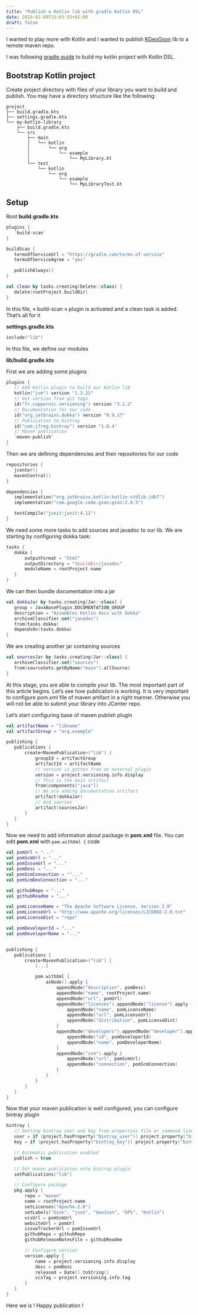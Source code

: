 ```yaml
---
title: "Publish a Kotlin lib with gradle Kotlin DSL"
date: 2019-02-08T15:03:53+02:00
draft: false
---
```


I wanted to play more with Kotlin and I wanted to publish [KGeoGson](https://github.com/bastienpaulfr/geojson-kotlin) lib to a remote maven repo.

I was following [gradle guide](https://guides.gradle.org/building-kotlin-jvm-libraries/) to build my kotlin project with Kotlin DSL.

## Bootstrap Kotlin project

Create project directory with files of your library you want to build and publish. You may have a directory structure like the following:

```
project
├── build.gradle.kts
├── settings.gradle.kts
└── my-kotlin-library
    ├── build.gradle.kts
    └── src
        ├── main
        │   └── kotlin
        │       └── org
        │           └── example
        │               └── MyLibrary.kt
        └── test
            └── kotlin
                └── org
                    └── example
                        └── MyLibraryTest.kt
```

## Setup

Root **build.gradle.kts**

```kotlin
plugins {
   `build-scan`
}

buildScan {
   termsOfServiceUrl = "https://gradle.com/terms-of-service"
   termsOfServiceAgree = "yes"

   publishAlways()
}

val clean by tasks.creating(Delete::class) {
   delete(rootProject.buildDir)
}
```

In this file, « build-scan » plugin is activated and a clean task is added. That’s all for it

**settings.gradle.kts**

```kotlin
include("lib")
```

In this file, we define our modules

**lib/build.gradle.kts**

First we are adding some plugins

```kotlin
plugins {
   // Add Kotlin plugin to build our Kotlin lib
   kotlin("jvm") version "1.3.21"
   // Get version from git tags
   id("fr.coppernic.versioning") version "3.1.2"
   // Documentation for our code
   id("org.jetbrains.dokka") version "0.9.17"
   // Publication to bintray
   id("com.jfrog.bintray") version "1.8.4"
   // Maven publication
   `maven-publish`
}
```

Then we are defining dependencies and their repositories for our code

```kotlin
repositories {
   jcenter()
   mavenCentral()
}

dependencies {
   implementation("org.jetbrains.kotlin:kotlin-stdlib-jdk7")
   implementation("com.google.code.gson:gson:2.8.5")

   testCompile("junit:junit:4.12")
}
```

We need some more tasks to add sources and javadoc to our lib. We are starting by configuring dokka task:

```kotlin
tasks {
   dokka {
       outputFormat = "html"
       outputDirectory = "$buildDir/javadoc"
       moduleName = rootProject.name
   }
}
```

We can then bundle documentation into a jar

```kotlin
val dokkaJar by tasks.creating(Jar::class) {
   group = JavaBasePlugin.DOCUMENTATION_GROUP
   description = "Assembles Kotlin docs with Dokka"
   archiveClassifier.set("javadoc")
   from(tasks.dokka)
   dependsOn(tasks.dokka)
}
```

We are creating another jar containing sources

```kotlin
val sourcesJar by tasks.creating(Jar::class) {
   archiveClassifier.set("sources")
   from(sourceSets.getByName("main").allSource)
}
```

At this stage, you are able to compile your lib. The most important part of this article begins. Let’s see how publication is working. It is very important to configure pom.xml file of maven artifact in a right manner. Otherwise you will not be able to submit your library into JCenter repo.

Let’s start configuring base of maven publish plugin

```kotlin
val artifactName = "libname"
val artifactGroup = "org.example"

publishing {
   publications {
       create<MavenPublication>("lib") {
           groupId = artifactGroup
           artifactId = artifactName
           // version is gotten from an external plugin
           version = project.versioning.info.display
           // This is the main artifact
           from(components["java"])
           // We are adding documentation artifact
           artifact(dokkaJar)
           // And sources
           artifact(sourcesJar)
       }
   }
}
```

Now we need to add information about package in **pom.xml** file. You can edit **pom.xml** with `pom.withXml {` code


```kotlin
val pomUrl = "..."
val pomScmUrl = "..."
val pomIssueUrl = "..."
val pomDesc = "..."
val pomScmConnection = ""..."
val pomScmDevConnection = "..."

val githubRepo = "..."
val githubReadme = "..."

val pomLicenseName = "The Apache Software License, Version 2.0"
val pomLicenseUrl = "http://www.apache.org/licenses/LICENSE-2.0.txt"
val pomLicenseDist = "repo"

val pomDeveloperId = "..."
val pomDeveloperName = "..."


publishing {
   publications {
       create<MavenPublication>("lib") {
           [...]

           pom.withXml {
               asNode().apply {
                   appendNode("description", pomDesc)
                   appendNode("name", rootProject.name)
                   appendNode("url", pomUrl)
                   appendNode("licenses").appendNode("license").apply {
                       appendNode("name", pomLicenseName)
                       appendNode("url", pomLicenseUrl)
                       appendNode("distribution", pomLicenseDist)
                   }
                   appendNode("developers").appendNode("developer").apply {
                       appendNode("id", pomDeveloperId)
                       appendNode("name", pomDeveloperName)
                   }
                   appendNode("scm").apply {
                       appendNode("url", pomScmUrl)
                       appendNode("connection", pomScmConnection)
                   }
               }
           }
       }
   }
}
```

Now that your maven publication is well configured, you can configure bintray plugin

```kotlin
bintray {
   // Getting bintray user and key from properties file or command line
   user = if (project.hasProperty("bintray_user")) project.property("bintray_user") as String else ""
   key = if (project.hasProperty("bintray_key")) project.property("bintray_key") as String else ""

   // Automatic publication enabled
   publish = true

   // Set maven publication onto bintray plugin
   setPublications("lib")

   // Configure package
   pkg.apply {
       repo = "maven"
       name = rootProject.name
       setLicenses("Apache-2.0")
       setLabels("Gson", "json", "GeoJson", "GPS", "Kotlin")
       vcsUrl = pomScmUrl
       websiteUrl = pomUrl
       issueTrackerUrl = pomIssueUrl
       githubRepo = githubRepo
       githubReleaseNotesFile = githubReadme

       // Configure version
       version.apply {
           name = project.versioning.info.display
           desc = pomDesc
           released = Date().toString()
           vcsTag = project.versioning.info.tag
       }
   }
}
```

Here we is ! Happy publication !
